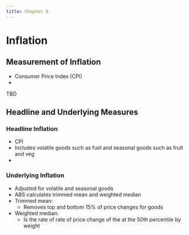 ```yaml
---
title: Chapter 9
---
```


# Inflation
## Measurement of Inflation
- Consumer Price Index (CPI)
- 

TBD


## Headline and Underlying Measures
### Headline Inflation
- CPI
- Includes volatile goods such as fuel and seasonal goods such as fruit and veg
- 


### Underlying Inflation
- Adjusted for volatile and seasonal goods
- ABS calculates trimmed mean and weighted median
- Trimmed mean:
	- Removes top and bottom 15% of price changes for goods
- Weighted median:
	- Is the rate of rate of price change of the at the 50th percentile by weight












